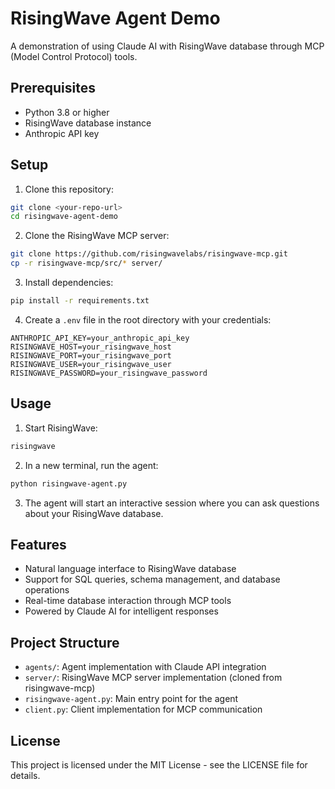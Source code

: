 # RisingWave Agent Demo

A demonstration of using Claude AI with RisingWave database through MCP (Model Control Protocol) tools.

## Prerequisites

- Python 3.8 or higher
- RisingWave database instance
- Anthropic API key

## Setup

1. Clone this repository:
```bash
git clone <your-repo-url>
cd risingwave-agent-demo
```

2. Clone the RisingWave MCP server:
```bash
git clone https://github.com/risingwavelabs/risingwave-mcp.git
cp -r risingwave-mcp/src/* server/
```

3. Install dependencies:
```bash
pip install -r requirements.txt
```

4. Create a `.env` file in the root directory with your credentials:
```
ANTHROPIC_API_KEY=your_anthropic_api_key
RISINGWAVE_HOST=your_risingwave_host
RISINGWAVE_PORT=your_risingwave_port
RISINGWAVE_USER=your_risingwave_user
RISINGWAVE_PASSWORD=your_risingwave_password
```

## Usage

1. Start RisingWave:
```bash
risingwave
```

2. In a new terminal, run the agent:
```bash
python risingwave-agent.py
```

3. The agent will start an interactive session where you can ask questions about your RisingWave database.

## Features

- Natural language interface to RisingWave database
- Support for SQL queries, schema management, and database operations
- Real-time database interaction through MCP tools
- Powered by Claude AI for intelligent responses

## Project Structure

- `agents/`: Agent implementation with Claude API integration
- `server/`: RisingWave MCP server implementation (cloned from risingwave-mcp)
- `risingwave-agent.py`: Main entry point for the agent
- `client.py`: Client implementation for MCP communication

## License

This project is licensed under the MIT License - see the LICENSE file for details. 